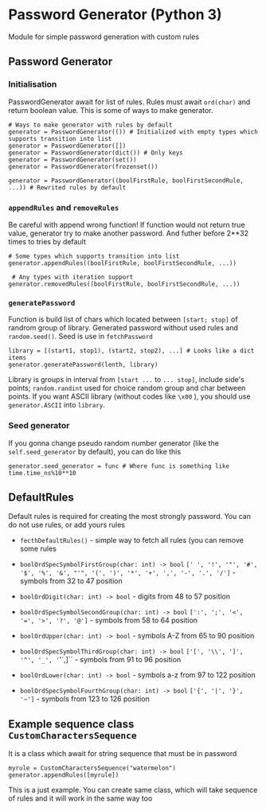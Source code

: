 # Password Generator (Python 3)
Module for simple password generation with custom rules

## Password Generator
### Initialisation
PasswordGenerator await for list of rules. Rules must await `ord(char)` and return boolean value.
This is some of ways to make generator.
```
# Ways to make generator with rules by default
generator = PasswordGenerator(()) # Initialized with empty types which supports transition into list
generator = PasswordGenerator([])
generator = PasswordGenerator(dict()) # Only keys
generator = PasswordGenerator(set())
generator = PasswordGenerator(frozenset())

generator = PasswordGenerator((boolFirstRule, boolFirstSecondRule, ...)) # Rewrited rules by default
```

### `appendRules` and `removeRules`
Be careful with append wrong function! If function would not return true value, generator try to make another password. And futher before 2**32 times to tries by default
```
# Some types which supports transition into list
generator.appendRules((boolFirstRule, boolFirstSecondRule, ...))

 # Any types with iteration support
generator.removedRules((boolFirstRule, boolFirstSecondRule, ...))
```

### `generatePassword`
Function is build list of chars which located between `[start; stop]` of randrom group of library. Generated password without used rules and `random.seed()`. Seed is use in `fetchPassword`
```
library = [(start1, stop1), (start2, stop2), ...] # Looks like a dict items
generator.generatePassword(lenth, library)
```

Library is groups in interval from `[start ...` to `... stop]`, include side's points; `random.randint` used for choice random group and char between points. If you want ASCII library (without codes like `\x00` ), you should use `generator.ASCII` into `library`.

### Seed generator
If you gonna change pseudo random number generator (like the `self.seed_generator` by default), you can do like this
```
generator.seed_generator = func # Where func is something like time.time_ns%10**10
```

## DefaultRules
Default rules is required for creating the most strongly password. You can do not use rules, or add yours rules

- `fecthDefaultRules()` - simple way to fetch all rules (you can remove some rules

- `boolOrdSpecSymbolFirstGroup(char: int) -> bool`  `[' ', '!', '"', '#', '$', '%', '&', "'", '(', ')', '*', '+', ',', '-', '.', '/']` - symbols from 32 to 47 position

- `boolOrdDigit(char: int) -> bool` - digits from 48 to 57 position

- `boolOrdSpecSymbolSecondGroup(char: int) -> bool`  `[':', ';', '<', '=', '>', '?', '@']` - symbols from 58 to 64 position

- `boolOrdUpper(char: int) -> bool` - symbols A-Z from 65 to 90 position

- `boolOrdSpecSymbolThirdGroup(char: int) -> bool`  `['[', '\\', ']', '^', '_', '`'`,]`` - symbols from 91 to 96 position

- `boolOrdLower(char: int) -> bool` - symbols a-z from 97 to 122 position

- `boolOrdSpecSymbolFourthGroup(char: int) -> bool`  `['{', '|', '}', '~']` - symbols from 123 to 126 position

## Example sequence class `CustomCharactersSequence`
It is a class which await for string sequence that must be in password
```
myrule = CustomCharactersSequence("watermelon")
generator.appendRules([myrule])
```
This is a just example. You can create same class, which will take sequence of rules and it will work in the same way too
